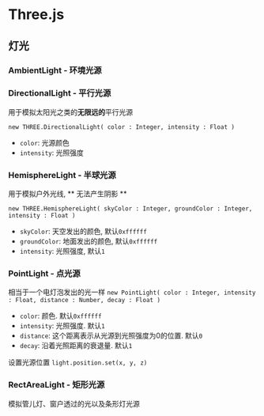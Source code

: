 # Three.js


## 灯光

### AmbientLight - 环境光源

### DirectionalLight - 平行光源

用于模拟太阳光之类的**无限远的**平行光源

`new THREE.DirectionalLight( color : Integer, intensity : Float )`
+ `color`: 光源颜色
+ `intensity`: 光照强度

### HemisphereLight - 半球光源

用于模拟户外光线, ** 无法产生阴影 **

`new THREE.HemisphereLight( skyColor : Integer, groundColor : Integer, intensity : Float )`
+ `skyColor`: 天空发出的颜色, 默认`0xffffff`
+ `groundColor`: 地面发出的颜色, 默认`0xffffff`
+ `intensity`: 光照强度, 默认`1`

### PointLight - 点光源 
相当于一个电灯泡发出的光一样
`new PointLight( color : Integer, intensity : Float, distance : Number, decay : Float )`
+ `color`: 颜色. 默认`0xffffff`
+ `intensity`: 光照强度. 默认`1`
+ `distance`: 这个距离表示从光源到光照强度为0的位置. 默认`0`
+ `decay`: 沿着光照距离的衰退量. 默认`1`

设置光源位置
`light.position.set(x, y, z)`

### RectAreaLight - 矩形光源

模拟管儿灯、窗户透过的光以及条形灯光源
